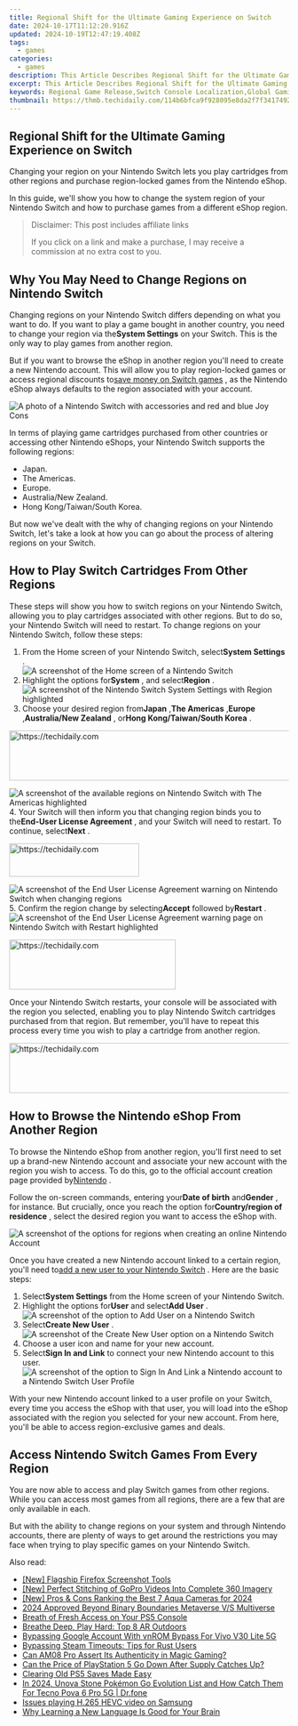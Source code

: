 ```yaml
---
title: Regional Shift for the Ultimate Gaming Experience on Switch
date: 2024-10-17T11:12:20.916Z
updated: 2024-10-19T12:47:19.408Z
tags:
  - games
categories:
  - games
description: This Article Describes Regional Shift for the Ultimate Gaming Experience on Switch
excerpt: This Article Describes Regional Shift for the Ultimate Gaming Experience on Switch
keywords: Regional Game Release,Switch Console Localization,Global Gaming Hub,Cross-Regional Competitive Play,Exclusive Switch Gaming Events,Ultimate Local Multiplayer on Switch,Regional Game Rankings
thumbnail: https://thmb.techidaily.com/114b6bfca9f928095e8da2f7f3417492afac50bf37b6d4d36fe64b43b43e9aea.jpg
---
```


## Regional Shift for the Ultimate Gaming Experience on Switch

 Changing your region on your Nintendo Switch lets you play cartridges from other regions and purchase region-locked games from the Nintendo eShop.

 In this guide, we'll show you how to change the system region of your Nintendo Switch and how to purchase games from a different eShop region.

>  Disclaimer: This post includes affiliate links
>
>  If you click on a link and make a purchase, I may receive a commission at no extra cost to you.
>

## Why You May Need to Change Regions on Nintendo Switch

 Changing regions on your Nintendo Switch differs depending on what you want to do. If you want to play a game bought in another country, you need to change your region via the**System Settings** on your Switch. This is the only way to play games from another region.

 But if you want to browse the eShop in another region you'll need to create a new Nintendo account. This will allow you to play region-locked games or access regional discounts to[save money on Switch games](https://www.makeuseof.com/how-to-save-money-on-nintendo-switch-games/) , as the Nintendo eShop always defaults to the region associated with your account.

![A photo of a Nintendo Switch with accessories and red and blue Joy Cons](https://static1.makeuseofimages.com/wordpress/wp-content/uploads/2023/06/stock-switch.jpg)

 In terms of playing game cartridges purchased from other countries or accessing other Nintendo eShops, your Nintendo Switch supports the following regions:

* Japan.
* The Americas.
* Europe.
* Australia/New Zealand.
* Hong Kong/Taiwan/South Korea.

 But now we've dealt with the why of changing regions on your Nintendo Switch, let's take a look at how you can go about the process of altering regions on your Switch.

## How to Play Switch Cartridges From Other Regions

 These steps will show you how to switch regions on your Nintendo Switch, allowing you to play cartridges associated with other regions. But to do so, your Nintendo Switch will need to restart. To change regions on your Nintendo Switch, follow these steps:

1. From the Home screen of your Nintendo Switch, select**System Settings** .  
![A screenshot of the Home screen of a Nintendo Switch](https://static1.makeuseofimages.com/wordpress/wp-content/uploads/2022/07/switch-home-screen.jpg)
2. Highlight the options for**System** , and select**Region** .  
![A screenshot of the Nintendo Switch System Settings with Region highlighted](https://static1.makeuseofimages.com/wordpress/wp-content/uploads/2023/07/region.jpg)
3. Choose your desired region from**Japan** ,**The Americas** ,**Europe** ,**Australia/New Zealand** , or**Hong Kong/Taiwan/South Korea** .  

<!-- affiliate ads begin -->
<a href="https://appsumo.8odi.net/c/5597632/2100534/7443" target="_top" id="2100534">
  <img src="//a.impactradius-go.com/display-ad/7443-2100534" border="0" alt="https://techidaily.com" width="728" height="90"/>
</a>
<img height="0" width="0" src="https://appsumo.8odi.net/i/5597632/2100534/7443" style="position:absolute;visibility:hidden;" border="0" />
<!-- affiliate ads end -->

![A screenshot of the available regions on Nintendo Switch with The Americas highlighted](https://static1.makeuseofimages.com/wordpress/wp-content/uploads/2023/07/select-region.jpg)
4. Your Switch will then inform you that changing region binds you to the**End-User License Agreement** , and your Switch will need to restart. To continue, select**Next** .  

<!-- affiliate ads begin -->
<a href="https://25home.pxf.io/c/5597632/2148640/16836" target="_top" id="2148640">
  <img src="//a.impactradius-go.com/display-ad/16836-2148640" border="0" alt="https://techidaily.com" width="234" height="60"/>
</a>
<img height="0" width="0" src="https://25home.pxf.io/i/5597632/2148640/16836" style="position:absolute;visibility:hidden;" border="0" />
<!-- affiliate ads end -->

![A screenshot of the End User License Agreement warning on Nintendo Switch when changing regions](https://static1.makeuseofimages.com/wordpress/wp-content/uploads/2023/07/agreement-warning.jpg)
5. Confirm the region change by selecting**Accept** followed by**Restart** .  
![A screenshot of the End User License Agreement warning page on Nintendo Switch with Restart highlighted](https://static1.makeuseofimages.com/wordpress/wp-content/uploads/2023/07/restart-switch.jpg)

<!-- affiliate ads begin -->
<a href="https://aligracehair.sjv.io/c/5597632/1896505/19272" target="_top" id="1896505">
  <img src="//a.impactradius-go.com/display-ad/19272-1896505" border="0" alt="https://techidaily.com" width="300" height="90"/>
</a>
<img height="0" width="0" src="https://aligracehair.sjv.io/i/5597632/1896505/19272" style="position:absolute;visibility:hidden;" border="0" />
<!-- affiliate ads end -->

 Once your Nintendo Switch restarts, your console will be associated with the region you selected, enabling you to play Nintendo Switch cartridges purchased from that region. But remember, you'll have to repeat this process every time you wish to play a cartridge from another region.

<!-- affiliate ads begin -->
<a href="https://appsumo.8odi.net/c/5597632/2112008/7443" target="_top" id="2112008">
  <img src="//a.impactradius-go.com/display-ad/7443-2112008" border="0" alt="https://techidaily.com" width="728" height="90"/>
</a>
<img height="0" width="0" src="https://appsumo.8odi.net/i/5597632/2112008/7443" style="position:absolute;visibility:hidden;" border="0" />
<!-- affiliate ads end -->

## How to Browse the Nintendo eShop From Another Region

 To browse the Nintendo eShop from another region, you'll first need to set up a brand-new Nintendo account and associate your new account with the region you wish to access. To do this, go to the official account creation page provided by[Nintendo](https://accounts.nintendo.com/authorize%5Fage%5Fgate%5Fus?) .

 Follow the on-screen commands, entering your**Date of birth** and**Gender** , for instance. But crucially, once you reach the option for**Country/region of residence** , select the desired region you want to access the eShop with.

![A screenshot of the options for regions when creating an online Nintendo Account](https://static1.makeuseofimages.com/wordpress/wp-content/uploads/2023/07/screenshot-2668.jpg)

 Once you have created a new Nintendo account linked to a certain region, you'll need to[add a new user to your Nintendo Switch](https://www.makeuseof.com/how-to-add-another-profile-nintendo-switch/) . Here are the basic steps:

1. Select**System Settings** from the Home screen of your Nintendo Switch.
2. Highlight the options for**User** and select**Add User** .  
![A screenshot of the option to Add User on a Nintendo Switch](https://static1.makeuseofimages.com/wordpress/wp-content/uploads/2022/07/switch-add-user.jpg)
3. Select**Create New User** .  
![A screenshot of the Create New User option on a Nintendo Switch](https://static1.makeuseofimages.com/wordpress/wp-content/uploads/2022/07/switch-create-new-user.jpg)
4. Choose a user icon and name for your new account.
5. Select**Sign In and Link** to connect your new Nintendo account to this user.  
![A screenshot of the option to Sign In And Link a Nintendo account to a Nintendo Switch User Profile](https://static1.makeuseofimages.com/wordpress/wp-content/uploads/2022/07/switch-sign-in-nintendo.jpg)

 With your new Nintendo account linked to a user profile on your Switch, every time you access the eShop with that user, you will load into the eShop associated with the region you selected for your new account. From here, you'll be able to access region-exclusive games and deals.

## Access Nintendo Switch Games From Every Region

 You are now able to access and play Switch games from other regions. While you can access most games from all regions, there are a few that are only available in each.

 But with the ability to change regions on your system and through Nintendo accounts, there are plenty of ways to get around the restrictions you may face when trying to play specific games on your Nintendo Switch.

<ins class="adsbygoogle"
     style="display:block"
     data-ad-format="autorelaxed"
     data-ad-client="ca-pub-7571918770474297"
     data-ad-slot="1223367746"></ins>

<ins class="adsbygoogle"
     style="display:block"
     data-ad-client="ca-pub-7571918770474297"
     data-ad-slot="8358498916"
     data-ad-format="auto"
     data-full-width-responsive="true"></ins>

<span class="atpl-alsoreadstyle">Also read:</span>
<div><ul>
<li><a href="https://screen-recording.techidaily.com/new-flagship-firefox-screenshot-tools/"><u>[New] Flagship Firefox Screenshot Tools</u></a></li>
<li><a href="https://extra-guidance.techidaily.com/new-perfect-stitching-of-gopro-videos-into-complete-360-imagery/"><u>[New] Perfect Stitching of GoPro Videos Into Complete 360 Imagery</u></a></li>
<li><a href="https://fox-access.techidaily.com/new-pros-and-cons-ranking-the-best-7-aqua-cameras-for-2024/"><u>[New] Pros & Cons Ranking the Best 7 Aqua Cameras for 2024</u></a></li>
<li><a href="https://extra-lessons.techidaily.com/2024-approved-beyond-binary-boundaries-metaverse-vs-multiverse/"><u>2024 Approved Beyond Binary Boundaries Metaverse V/S Multiverse</u></a></li>
<li><a href="https://games-able.techidaily.com/breath-of-fresh-access-on-your-ps5-console/"><u>Breath of Fresh Access on Your PS5 Console</u></a></li>
<li><a href="https://games-able.techidaily.com/breathe-deep-play-hard-top-8-ar-outdoors/"><u>Breathe Deep, Play Hard: Top 8 AR Outdoors</u></a></li>
<li><a href="https://unlock-android.techidaily.com/bypassing-google-account-with-vnrom-bypass-for-vivo-v30-lite-5g-by-drfone-android/"><u>Bypassing Google Account With vnROM Bypass For Vivo V30 Lite 5G</u></a></li>
<li><a href="https://games-able.techidaily.com/bypassing-steam-timeouts-tips-for-rust-users/"><u>Bypassing Steam Timeouts: Tips for Rust Users</u></a></li>
<li><a href="https://games-able.techidaily.com/can-am08-pro-assert-its-authenticity-in-magic-gaming/"><u>Can AM08 Pro Assert Its Authenticity in Magic Gaming?</u></a></li>
<li><a href="https://games-able.techidaily.com/can-the-price-of-playstation-5-go-down-after-supply-catches-up/"><u>Can the Price of PlayStation 5 Go Down After Supply Catches Up?</u></a></li>
<li><a href="https://games-able.techidaily.com/clearing-old-ps5-saves-made-easy/"><u>Clearing Old PS5 Saves Made Easy</u></a></li>
<li><a href="https://pokemon-go-android.techidaily.com/in-2024-unova-stone-pokemon-go-evolution-list-and-how-catch-them-for-tecno-pova-6-pro-5g-drfone-by-drfone-virtual-android/"><u>In 2024, Unova Stone Pokémon Go Evolution List and How Catch Them For Tecno Pova 6 Pro 5G | Dr.fone</u></a></li>
<li><a href="https://review-topics.techidaily.com/issues-playing-h265-hevc-video-on-samsung-by-aiseesoft-video-converter-play-hevc-video-on-android/"><u>Issues playing H.265 HEVC video on Samsung</u></a></li>
<li><a href="https://mondly-stories.techidaily.com/why-learning-a-new-language-is-good-for-your-brain/"><u>Why Learning a New Language Is Good for Your Brain</u></a></li>
</ul></div>

